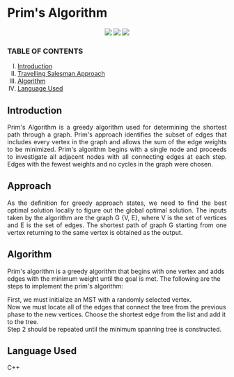  <h1>Prim's Algorithm</h1>
 
  
  
 <p align="center">
<img src="https://img.shields.io/badge/  CPP-blue">
<img src="https://img.shields.io/badge/Contributions-welcome-brightgreen">
<img src="https://badges.frapsoft.com/os/v1/open-source.svg?v=103">
</p>
 
 
 </p>
 
<h3> TABLE OF CONTENTS </h3>
<ol type="I">
    <li><a href="#intro"> Introduction  </a></li>
    <li><a href="#scope"> Travelling Salesman Approach </a></li>
    <li><a href="#assump"> Algorithm </a></li>
    <li><a href="#req"> Language Used</a></li>
  
    
 </ol>
 <h2 id="intro">Introduction</h2>
 <p align="justify">
Prim's Algorithm is a greedy algorithm used for determining the shortest path through a graph. Prim's approach identifies the subset of edges that includes every vertex in the graph and allows the sum of the edge weights to be minimized.
   Prim's algorithm begins with a single node and proceeds to investigate all adjacent nodes with all connecting edges at each step. Edges with the fewest weights and no cycles in the graph were chosen.

</p>

<h2 id="scope">Approach</h2>
 <p align="justify">
 As the definition for greedy approach states, we need to find the best optimal solution locally to figure out the global optimal solution. The inputs taken by the algorithm are the graph G {V, E}, where V is the set of vertices and E is the set of edges. 
   The shortest path of graph G starting from one vertex returning to the same vertex is obtained as the output.
</p>

<h2 id="assump"> Algorithm</h2>
 Prim's algorithm is a greedy algorithm that begins with one vertex and adds edges with the minimum weight until the goal is met. 
 The following are the steps to implement the prim's algorithm: <br>

First, we must initialize an MST with a randomly selected vertex. <br>
Now we must locate all of the edges that connect the tree from the previous phase to the new vertices. Choose the shortest edge from the 
list and add it to the tree. <br>
Step 2 should be repeated until the minimum spanning tree is constructed. <br>



 <p align="justify">
  
</p>

<h2 id="req">Language Used </h2>
 <p align="justify">
C++
 </p>
 
 

